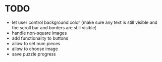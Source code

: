 # TODO

- let user control background color (make sure any text is still visible and the scroll bar and borders are still visible)
- handle non-square images
- add functionality to buttons
- allow to set num pieces
- allow to choose image
- save puzzle progress
